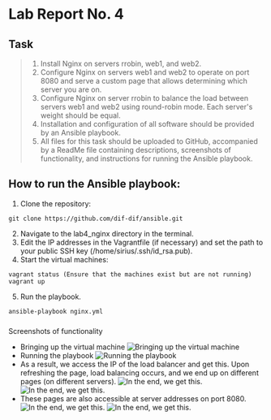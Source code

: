# Lab Report No. 4

## Task
>1. Install Nginx on servers rrobin, web1, and web2.
>2. Configure Nginx on servers web1 and web2 to operate on port 8080 and serve a custom page that allows determining which server you are on.
>3. Configure Nginx on server rrobin to balance the load between servers web1 and web2 using round-robin mode. Each server's weight should be equal.
>4. Installation and configuration of all software should be provided by an Ansible playbook.
>5. All files for this task should be uploaded to GitHub, accompanied by a ReadMe file containing descriptions, screenshots of functionality, and instructions for running the Ansible playbook.


## How to run the Ansible playbook:

1. Clone the repository:
``` 
git clone https://github.com/dif-dif/ansible.git 
```
2. Navigate to the lab4_nginx directory in the terminal.
3. Edit the IP addresses in the Vagrantfile (if necessary) and set the path to your public SSH key (/home/sirius/.ssh/id_rsa.pub).
4. Start the virtual machines:
```
vagrant status (Ensure that the machines exist but are not running)
vagrant up
```
5. Run the playbook.
```
ansible-playbook nginx.yml
```

### 
Screenshots of functionality
- Bringing up the virtual machine
![Bringing up the virtual machine](https://github.com/dif-dif/ansible/blob/master/pictures/lab4_0.png)
- Running the playbook
![Running the playbook](https://github.com/dif-dif/ansible/blob/master/pictures/lab4_2.png)
- As a result, we access the IP of the load balancer and get this. Upon refreshing the page, load balancing occurs, and we end up on different pages (on different servers).
![In the end, we get this.](https://github.com/dif-dif/ansible/blob/master/pictures/lab4_113.1.png)
![In the end, we get this.](https://github.com/dif-dif/ansible/blob/master/pictures/lab4_113.2.png)
- These pages are also accessible at server addresses on port 8080.
![In the end, we get this.](https://github.com/dif-dif/ansible/blob/master/pictures/lab4_111.png)
![In the end, we get this.](https://github.com/dif-dif/ansible/blob/master/pictures/lab4_112.png)

